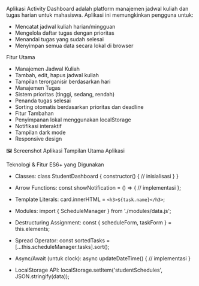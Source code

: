 Aplikasi Activity Dashboard adalah platform manajemen jadwal kuliah dan tugas harian untuk mahasiswa. Aplikasi ini memungkinkan pengguna untuk:

- Mencatat jadwal kuliah harian/mingguan
- Mengelola daftar tugas dengan prioritas
- Menandai tugas yang sudah selesai
- Menyimpan semua data secara lokal di browser

Fitur Utama
- Manajemen Jadwal Kuliah
- Tambah, edit, hapus jadwal kuliah
- Tampilan terorganisir berdasarkan hari
- Manajemen Tugas
- Sistem prioritas (tinggi, sedang, rendah)
- Penanda tugas selesai
- Sorting otomatis berdasarkan prioritas dan deadline
- Fitur Tambahan
- Penyimpanan lokal menggunakan localStorage
- Notifikasi interaktif
- Tampilan dark mode
- Responsive design

🖼️ Screenshot Aplikasi
Tampilan Utama Aplikasi

Teknologi & Fitur ES6+ yang Digunakan
- Classes:
class StudentDashboard {
  constructor() {
    // inisialisasi
  }
}

- Arrow Functions:
const showNotification = () => {
  // implementasi
};

- Template Literals:
card.innerHTML = `<h3>${task.name}</h3>`;

- Modules:
import { ScheduleManager } from './modules/data.js';

- Destructuring Assignment:
const { scheduleForm, taskForm } = this.elements;

- Spread Operator:
const sortedTasks = [...this.scheduleManager.tasks].sort();

- Async/Await (untuk clock):
async updateDateTime() {
  // implementasi
}

- LocalStorage API:
localStorage.setItem('studentSchedules', JSON.stringify(data));